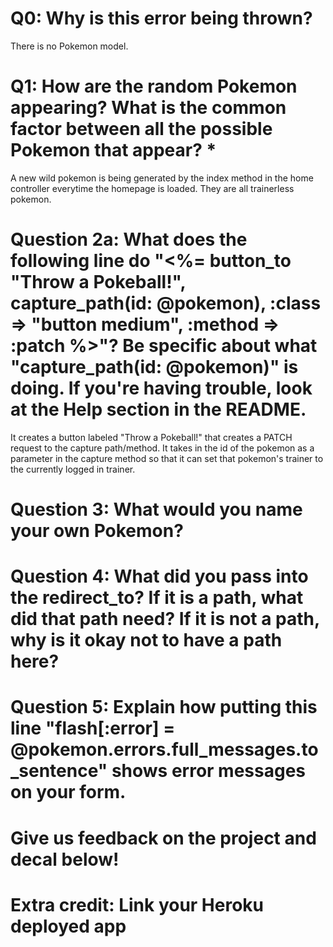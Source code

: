 # Q0: Why is this error being thrown?
There is no Pokemon model.

# Q1: How are the random Pokemon appearing? What is the common factor between all the possible Pokemon that appear? *
A new wild pokemon is being generated by the index method in the home controller everytime the homepage is loaded.
They are all trainerless pokemon.

# Question 2a: What does the following line do "<%= button_to "Throw a Pokeball!", capture_path(id: @pokemon), :class => "button medium", :method => :patch %>"? Be specific about what "capture_path(id: @pokemon)" is doing. If you're having trouble, look at the Help section in the README.
It creates a button labeled "Throw a Pokeball!" that creates a PATCH request to the capture path/method. It takes in the id of the pokemon as a parameter in the capture method so that it can set that pokemon's trainer to the currently logged in trainer.

# Question 3: What would you name your own Pokemon?

# Question 4: What did you pass into the redirect_to? If it is a path, what did that path need? If it is not a path, why is it okay not to have a path here?

# Question 5: Explain how putting this line "flash[:error] = @pokemon.errors.full_messages.to_sentence" shows error messages on your form.

# Give us feedback on the project and decal below!

# Extra credit: Link your Heroku deployed app
